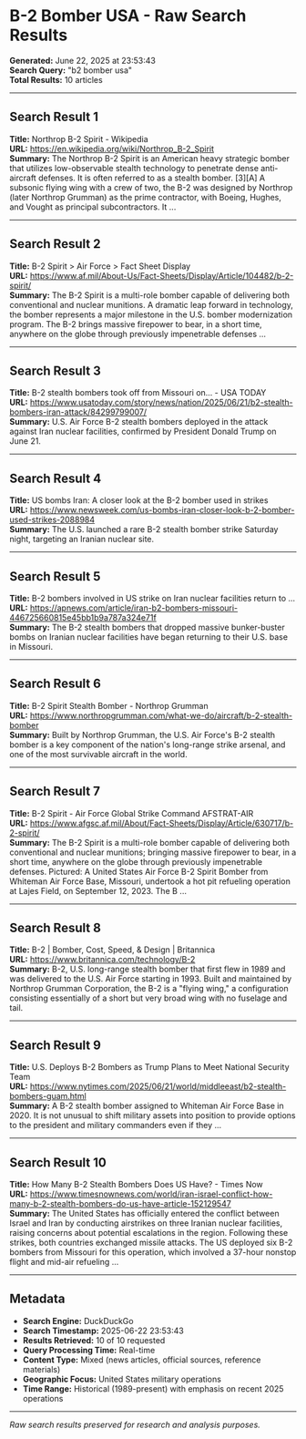 # B-2 Bomber USA - Raw Search Results
**Generated:** June 22, 2025 at 23:53:43  
**Search Query:** "b2 bomber usa"  
**Total Results:** 10 articles

---

## Search Result 1
**Title:** Northrop B-2 Spirit - Wikipedia  
**URL:** https://en.wikipedia.org/wiki/Northrop_B-2_Spirit  
**Summary:** The Northrop B-2 Spirit is an American heavy strategic bomber that utilizes low-observable stealth technology to penetrate dense anti-aircraft defenses. It is often referred to as a stealth bomber. [3][A] A subsonic flying wing with a crew of two, the B-2 was designed by Northrop (later Northrop Grumman) as the prime contractor, with Boeing, Hughes, and Vought as principal subcontractors. It ...

---

## Search Result 2
**Title:** B-2 Spirit > Air Force > Fact Sheet Display  
**URL:** https://www.af.mil/About-Us/Fact-Sheets/Display/Article/104482/b-2-spirit/  
**Summary:** The B-2 Spirit is a multi-role bomber capable of delivering both conventional and nuclear munitions. A dramatic leap forward in technology, the bomber represents a major milestone in the U.S. bomber modernization program. The B-2 brings massive firepower to bear, in a short time, anywhere on the globe through previously impenetrable defenses ...

---

## Search Result 3
**Title:** B-2 stealth bombers took off from Missouri on… - USA TODAY  
**URL:** https://www.usatoday.com/story/news/nation/2025/06/21/b2-stealth-bombers-iran-attack/84299799007/  
**Summary:** U.S. Air Force B-2 stealth bombers deployed in the attack against Iran nuclear facilities, confirmed by President Donald Trump on June 21.

---

## Search Result 4
**Title:** US bombs Iran: A closer look at the B-2 bomber used in strikes  
**URL:** https://www.newsweek.com/us-bombs-iran-closer-look-b-2-bomber-used-strikes-2088984  
**Summary:** The U.S. launched a rare B-2 stealth bomber strike Saturday night, targeting an Iranian nuclear site.

---

## Search Result 5
**Title:** B-2 bombers involved in US strike on Iran nuclear facilities return to ...  
**URL:** https://apnews.com/article/iran-b2-bombers-missouri-446725660815e45bb1b9a787a324e71f  
**Summary:** The B-2 stealth bombers that dropped massive bunker-buster bombs on Iranian nuclear facilities have began returning to their U.S. base in Missouri.

---

## Search Result 6
**Title:** B-2 Spirit Stealth Bomber - Northrop Grumman  
**URL:** https://www.northropgrumman.com/what-we-do/aircraft/b-2-stealth-bomber  
**Summary:** Built by Northrop Grumman, the U.S. Air Force's B-2 stealth bomber is a key component of the nation's long-range strike arsenal, and one of the most survivable aircraft in the world.

---

## Search Result 7
**Title:** B-2 Spirit - Air Force Global Strike Command AFSTRAT-AIR  
**URL:** https://www.afgsc.af.mil/About/Fact-Sheets/Display/Article/630717/b-2-spirit/  
**Summary:** The B-2 Spirit is a multi-role bomber capable of delivering both conventional and nuclear munitions; bringing massive firepower to bear, in a short time, anywhere on the globe through previously impenetrable defenses. Pictured: A United States Air Force B-2 Spirit Bomber from Whiteman Air Force Base, Missouri, undertook a hot pit refueling operation at Lajes Field, on September 12, 2023. The B ...

---

## Search Result 8
**Title:** B-2 | Bomber, Cost, Speed, & Design | Britannica  
**URL:** https://www.britannica.com/technology/B-2  
**Summary:** B-2, U.S. long-range stealth bomber that first flew in 1989 and was delivered to the U.S. Air Force starting in 1993. Built and maintained by Northrop Grumman Corporation, the B-2 is a "flying wing," a configuration consisting essentially of a short but very broad wing with no fuselage and tail.

---

## Search Result 9
**Title:** U.S. Deploys B-2 Bombers as Trump Plans to Meet National Security Team  
**URL:** https://www.nytimes.com/2025/06/21/world/middleeast/b2-stealth-bombers-guam.html  
**Summary:** A B-2 stealth bomber assigned to Whiteman Air Force Base in 2020. It is not unusual to shift military assets into position to provide options to the president and military commanders even if they ...

---

## Search Result 10
**Title:** How Many B-2 Stealth Bombers Does US Have? - Times Now  
**URL:** https://www.timesnownews.com/world/iran-israel-conflict-how-many-b-2-stealth-bombers-do-us-have-article-152129547  
**Summary:** The United States has officially entered the conflict between Israel and Iran by conducting airstrikes on three Iranian nuclear facilities, raising concerns about potential escalations in the region. Following these strikes, both countries exchanged missile attacks. The US deployed six B-2 bombers from Missouri for this operation, which involved a 37-hour nonstop flight and mid-air refueling ...

---

## Metadata
- **Search Engine:** DuckDuckGo
- **Search Timestamp:** 2025-06-22 23:53:43
- **Results Retrieved:** 10 of 10 requested
- **Query Processing Time:** Real-time
- **Content Type:** Mixed (news articles, official sources, reference materials)
- **Geographic Focus:** United States military operations
- **Time Range:** Historical (1989-present) with emphasis on recent 2025 operations

---

*Raw search results preserved for research and analysis purposes.* 